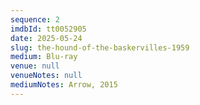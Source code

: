 ```yaml
---
sequence: 2
imdbId: tt0052905
date: 2025-05-24
slug: the-hound-of-the-baskervilles-1959
medium: Blu-ray
venue: null
venueNotes: null
mediumNotes: Arrow, 2015
---
```


